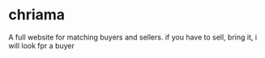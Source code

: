 # chriama
A full website for matching buyers and sellers. if you have to sell, bring it, i will look fpr a buyer
